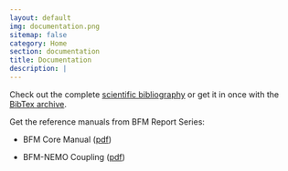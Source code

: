 ```yaml
---
layout: default
img: documentation.png
sitemap: false
category: Home
section: documentation
title: Documentation
description: |
---
```


Check out the complete [scientific bibliography](bfm-documentation) or get it in once with the
[BibTex archive](files/BFM_bibliography.bib).

Get the reference manuals from BFM Report Series: 

- BFM Core Manual ([pdf](files/bfm-V5.1.0-manual_r1.1_201508.pdf))

- BFM-NEMO Coupling ([pdf](files/bfm-nemo-manual_r1.0_201508.pdf))

